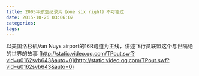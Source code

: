 ```yaml
---
title: 2005年航空纪录片《one six right》不可错过
date: 2015-10-26 03:06:02
categories:
tags:
---
```





以美国洛杉矶Van Nuys airport的16R跑道为主线，讲述飞行员联盟这个与世隔绝的世界的故事
[http://static.video.qq.com/TPout.swf?vid=u0162svb643&auto=0](http://static.video.qq.com/TPout.swf?vid=u0162svb643&auto=0)

